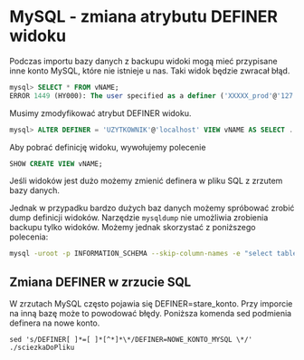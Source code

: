 MySQL - zmiana atrybutu DEFINER widoku
======================================

Podczas importu bazy danych z backupu widoki mogą mieć przypisane inne konto MySQL, które nie istnieje u nas. Taki widok będzie zwracał błąd.
``` sql
mysql> SELECT * FROM vNAME;
ERROR 1449 (HY000): The user specified as a definer ('XXXXX_prod'@'127.0.0.1') does not exist
```

Musimy zmodyfikować atrybut DEFINER widoku.
``` sql
mysql> ALTER DEFINER = 'UZYTKOWNIK'@'localhost' VIEW vNAME AS SELECT .......;
```

Aby pobrać definicję widoku, wywołujemy polecenie
``` sql
SHOW CREATE VIEW vNAME;
```

Jeśli widoków jest dużo możemy zmienić definera w pliku SQL z zrzutem bazy danych.

Jednak w przypadku bardzo dużych baz danych możemy spróbować zrobić dump definicji widoków.
Narzędzie `mysqldump` nie umożliwia zrobienia backupu tylko widoków. Możemy jednak skorzystać z poniższego polecenia:
``` bash
mysql -uroot -p INFORMATION_SCHEMA --skip-column-names -e "select table_name from tables where table_type = 'VIEW' and table_schema = 'BAZA_DANYCH'" | xargs mysqldump -u root -p BAZA_DANYCH > views.sql
```

## Zmiana DEFINER w zrzucie SQL

W zrzutach MySQL często pojawia się DEFINER=stare_konto.
Przy imporcie na inną bazę może to powodować błędy.
Poniższa komenda sed podmienia definera na nowe konto.

`sed 's/DEFINER[ ]*=[ ]*[^*]*\*/DEFINER=NOWE_KONTO_MYSQL \*/' ./sciezkaDoPliku`
